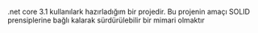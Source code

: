 .net core 3.1 kullanılark hazırladığım bir projedir. Bu projenin amaçı SOLID prensiplerine bağlı kalarak sürdürülebilir bir mimari olmaktır

